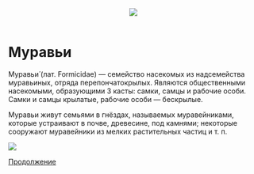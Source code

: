 
<html>
<head>
<title> Муравьи </title>
<link rel="stylesheet" href="/styles.css" type="text/css">
</head>
<body>
<header> <img src="https://www.startfilm.ru/images/base/film/f_553869/big_startfilmru1291167.jpg"> </header>
<main>
<h1> Муравьи </h1>
<p> Муравьи́ (лат. Formicidae) — семейство насекомых из надсемейства муравьиных, отряда
перепончатокрылых.
Являются общественными насекомыми, образующими 3 касты: самки, самцы и рабочие особи.
Самки и самцы крылатые, рабочие особи — бескрылые. </p>
<p> Муравьи живут семьями в гнёздах, называемых муравейниками, которые устраивают в почве,
древесине, под камнями; некоторые сооружают муравейники из мелких растительных частиц
и т. п. </p>
</main>
<footer> <img src="https://i.ytimg.com/vi/AygZ-r-1fQ0/maxresdefault.jpg">
<p> <a href="https://www.figma.com/file/HPtWsiUtc17Ip1Z6LnAZtH/Untitled?node-id=1%3A2"> Продолжение </a> </p></footer>
</body>
</html>
